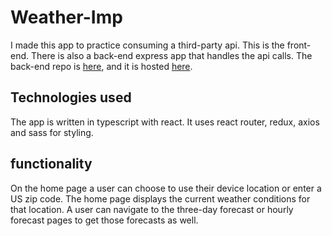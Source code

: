 # Weather-Imp

I made this app to practice consuming a third-party api. This is the front-end. There is also a back-end express app that handles the api calls. The back-end repo is [here](https://github.com/JonathanDPotter/weather-api-back), and it is hosted [here](https://weather-l95e66yd3-jonathandpotter.vercel.app/).

## Technologies used

The app is written in typescript with react. It uses react router, redux, axios and sass for styling.

## functionality

On the home page a user can choose to use their device location or enter a US zip code. The home page displays the current weather conditions for that location. A user can navigate to the three-day forecast or hourly forecast pages to get those forecasts as well.
